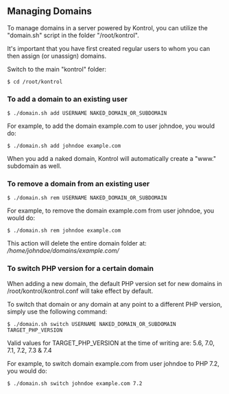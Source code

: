 ## Managing Domains

To manage domains in a server powered by Kontrol, you can utilize the "domain.sh" script in the folder "/root/kontrol".

It's important that you have first created regular users to whom you can then assign (or unassign) domains.

Switch to the main "kontrol" folder:
```
$ cd /root/kontrol
```

### To add a domain to an existing user
```
$ ./domain.sh add USERNAME NAKED_DOMAIN_OR_SUBDOMAIN
```

For example, to add the domain example.com to user johndoe, you would do:
```
$ ./domain.sh add johndoe example.com
```

When you add a naked domain, Kontrol will automatically create a "www." subdomain as well.

### To remove a domain from an existing user
```
$ ./domain.sh rem USERNAME NAKED_DOMAIN_OR_SUBDOMAIN
```

For example, to remove the domain example.com from user johndoe, you would do:
```
$ ./domain.sh rem johndoe example.com
```

This action will delete the entire domain folder at: */home/johndoe/domains/example.com/*


### To switch PHP version for a certain domain
When adding a new domain, the default PHP version set for new domains in /root/kontrol/kontrol.conf will take effect by default.

To switch that domain or any domain at any point to a different PHP version, simply use the following command:
```
$ ./domain.sh switch USERNAME NAKED_DOMAIN_OR_SUBDOMAIN TARGET_PHP_VERSION
```

Valid values for TARGET\_PHP\_VERSION at the time of writing are: 5.6, 7.0, 7.1, 7.2, 7.3 & 7.4

For example, to switch domain example.com from user johndoe to PHP 7.2, you would do:
```
$ ./domain.sh switch johndoe example.com 7.2
```
